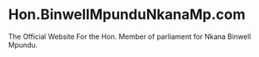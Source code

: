 # Hon.BinwellMpunduNkanaMp.com
The Official Website For the Hon. Member of parliament for Nkana Binwell Mpundu.
